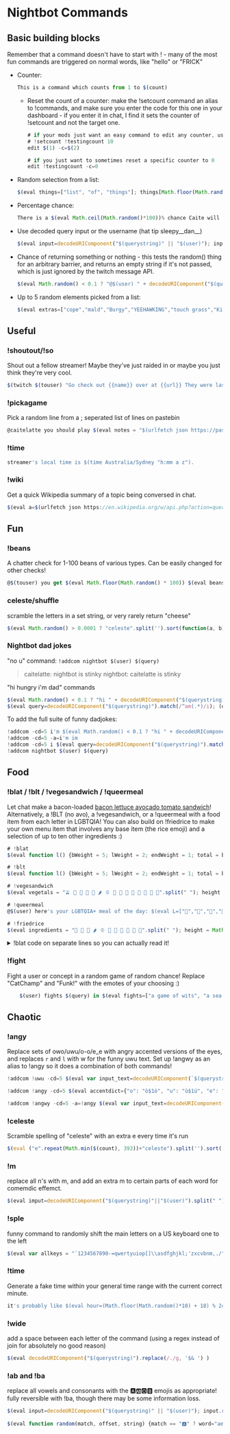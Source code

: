 # Nightbot Commands

## Basic building blocks

Remember that a command doesn't have to start with ! - many of the most fun commands are triggered on normal words, like "hello" or "FRICK"

*   Counter:

    ```js
    This is a command which counts from 1 to $(count)
    ```
    
    *   Reset the count of a counter: make the !setcount command an alias to !commands, and make sure you enter the code for this one in your dashboard - if you enter it in chat, I find it sets the counter of !setcount and not the target one.

        ```js
        # if your mods just want an easy command to edit any counter, use this like
        # !setcount !testingcount 10
        edit $(1) -c=$(2)
        
        # if you just want to sometimes reset a specific counter to 0
        edit !testingcount -c=0
        ```

*   Random selection from a list:

    ```js
    $(eval things=["list", "of", "things"]; things[Math.floor(Math.random() * things.length)])
    ```

*   Percentage chance:

    ```js
    There is a $(eval Math.ceil(Math.random()*100))% chance Caite will kill another jellyfish in the next 5 minutes
    ```

*   Use decoded query input or the username (hat tip sleepy__dan__)

    ```js
    $(eval input=decodeURIComponent("$(querystring)" || "$(user)"); input)
    ```

*   Chance of returning something or nothing - this tests the random() thing for an arbitrary barrier, and returns an empty string if it's not passed, which is just ignored by the twitch message API.

    ```js
    $(eval Math.random() < 0.1 ? "@$(user) " + decodeURIComponent("$(querystring)") : " ")
    ```

*   Up to 5 random elements picked from a list:

    ```js
    $(eval extras=["cope","mald","Burgy","YEEHAWKING","touch grass","KirbyBlob","banned","miau"];output=[];for (i = 0;i<Math.ceil(Math.random()*5);i++) {output.push(extras[Math.floor(Math.random()*extras.length)])};output.join(" + ") )
     ```

## Useful

### !shoutout/!so

Shout out a fellow streamer! Maybe they've just raided in or maybe you just think they're very cool.

```js
$(twitch $(touser) "Go check out {{name}} over at {{url}} They were last playing {{game}}!")
```

### !pickagame

Pick a random line from a ; seperated list of lines on pastebin

```js
@caitelatte you should play $(eval notes = "$(urlfetch json https://pastebin.com/raw/2WWqUWTv) ".split(";"); notes[Math.floor(Math.random() * (notes.length - 1))])
```

### !time

```js
streamer's local time is $(time Australia/Sydney "h:mm a z").
```

### !wiki
Get a quick Wikipedia summary of a topic being conversed in chat.
```js
$(eval a=$(urlfetch json https://en.wikipedia.org/w/api.php?action=query&prop=extracts&exchars=380&exintro=true&titles=$(querystring)&explaintext=1&formatversion=2&format=json&origin=*)['query']['pages'][0]['extract'];)
```

## Fun

### !beans

A chatter check for 1-100 beans of various types. Can be easily changed for other checks!

```js
@$(touser) you get $(eval Math.floor(Math.random() * 100)) $(eval beans=["coffee beans LoveBean", "lima beans", "red beans", "red beans from the video game celeste", "cute beans", "cat beans", "black beans", "beanbag beans", "moon beans from the video game clestee MoonBean", "updog beans"]; beans[Math.floor(Math.random() * beans.length)] )
```

### celeste/shuffle

scramble the letters in a set string, or very rarely return "cheese"

```js
$(eval Math.random() > 0.0001 ? "celeste".split('').sort(function(a, b) {return 0.5 - Math.random();}).join("") : "cheese")
```

### Nightbot dad jokes

"no u" command: `!addcom nightbot $(user) $(query)`

> caitelatte: nightbot is stinky
> nightbot: caitelatte is stinky

"hi hungry i'm dad" commands

```js
$(eval Math.random() < 0.1 ? "hi " + decodeURIComponent("$(querystring)") + " i'm nightbot" : " ")
$(eval query=decodeURIComponent("$(querystring)").match(/^am(.*)/i); (query != null && Math.random() < 0.1) ? "hello " + query[1] : " " )
```

To add the full suite of funny dadjokes:

```js
!addcom -cd=5 i'm $(eval Math.random() < 0.1 ? "hi " + decodeURIComponent("$(querystring)") + " i'm nightbot" : " ")
!addcom -cd=5 -a=i'm im
!addcom -cd=5 i $(eval query=decodeURIComponent("$(querystring)").match(/^am(.*)/i); (query != null && Math.random() < 0.1) ? "hello " + query[1] : " " )
!addcom nightbot $(user) $(query)
```

## Food

### !blat / !blt / !vegesandwich / !queermeal

Let chat make a bacon-loaded [bacon lettuce avocado tomato sandwich](https://www.taste.com.au/recipes/blat/5730389b-354a-4cca-a7a1-ca4049dfd201)! Alternatively, a !BLT (no avo), a !vegesandwich, or a !queermeal with a food item from each letter in LGBTQIA! You can also build on !friedrice to make your own menu item that involves any base item (the rice emoji) and a selection of up to ten other ingredients :)

```js
# !blat
$(eval function l() {bWeight = 5; lWeight = 2; endWeight = 1; total = bWeight + lWeight + endWeight;roll = Math.random()*total; return ( roll <= bWeight ? '🥓' : roll <= bWeight + lWeight ? '🥬': '' ) }; var outtext = Array(); next = { "🍞": "🥓" }; outtext = ["🍞"]; for (var i = 1; i < 100; i ++) { nextletter = (next[outtext[i-1]] || l()); if (!nextletter) { outtext.push("🥑","🍅", "🍞"); break; } else { outtext.push(nextletter) } }; outtext.join("") )

# !blt
$(eval function l() {bWeight = 5; lWeight = 2; endWeight = 1; total = bWeight + lWeight + endWeight;roll = Math.random()*total; return ( roll <= bWeight ? '🥓' : roll <= bWeight + lWeight ? '🥬': '' ) }; var outtext = Array(); next = { "🍞": "🥓" }; outtext = ["🍞"]; for (var i = 1; i < 100; i ++) { nextletter = (next[outtext[i-1]] || l()); if (!nextletter) { outtext.push("🍅", "🍞"); break; } else { outtext.push(nextletter) } }; outtext.join("") )

# !vegesandwich
$(eval vegetals = "🫒 🥑 🍆 🥕 🌽 🌶️ 🫑 🥒 🥬 🍄 🥚 🧂 🧀 🍅 🍳".split(" "); height = Math.floor(Math.random()*10); sandwich = ["🍞"]; for (i=0;i<height;i++) {sandwich.push(vegetals[Math.floor(Math.random()*vegetals.length)])}; sandwich.push("🍞"); sandwich.length > 2 ? sandwich.join("") : "🍞🧈🍞" )

# !queermeal
@$(user) here's your LGBTQIA+ meal of the day: $(eval L=["🍋","🥬","🍗","🍭","🍬","☕","🥛"];G=["🍇","🧄","🥗","🥟","🧃","🍷"];B=["🍓","🍌","🫐","🫑","🥦","🍞","🥖","🥯","🥓","🥩","🍔","🌯","🥫","🍱","🧈","🧋","🍺"];T=["🍅","🌮","🍤","🥡","🫖","☕"];Q=["🧀"];I=["🍨","🧊","🍦","🍛"];A=["🍎","🍏","🍍"];function rand(inlist){return inlist[Math.floor(Math.random()*inlist.length)]};[rand(L),rand(G),rand(B),rand(T),rand(Q),rand(I),rand(A)].join("") )

# !friedrice
$(eval ingredients = "🍆 🥕 🌽 🌶️ 🫑 🥬 🍄 🥚 🧂 🧀 🍳".split(" "); height = Math.ceil(Math.random()*10); frypan = ["🍚"]; for (i=0;i<height;i++) {frypan.push(ingredients [Math.floor(Math.random()*ingredients.length)])}; frypan.join("") ) 
```

<details>
  <summary>!blat code on separate lines so you can actually read it!</summary>
  ```js
  # !blat expanded so you can actually read it
  function l() {
    bWeight = 5;
    lWeight = 2;
    endWeight = 1;
    total = bWeight + lWeight + endWeight;
    roll = Math.random()*total;
    return ( roll <= bWeight ? '🥓' : roll <= bWeight + lWeight ? '🥬': '' )
  };
  var outtext = Array();
  next = { "🍞": "🥓", "🥑": "🍅", "🍅": "🍞" };
  outtext = ["🍞"];
  for (var i = 1; i < 100; i ++) {
    nextletter = (next[outtext[i-1]] || l());
    if (!nextletter) {
      outtext.push("🥑","🍅", "🍞");
      break;
    } else {
      outtext.push(nextletter)
    }
  };
  outtext.join("")
  ```
</details>

### !fight
  
Fight a user or concept in a random game of random chance! Replace "CatChamp" and "Funk!" with the emotes of your choosing :)
  
```js
	$(user) fights $(query) in $(eval fights=["a game of wits", "a sea of thieves arena", "a throweline race", "code golf", "a game of chance", "a game of favour with the RNG god", "10x1a", "10x7b"]; fights[Math.floor(Math.random()*fights.length)]) and $(eval Math.random() > 0.5 ? "wins CatChamp" : "loses Funk!" )
```
  
## Chaotic

### !angy

Replace sets of owo/uwu/o-o/e_e with angry accented versions of the eyes, and replaces `r` and `l` with w for the funny uwu text. Set up !angwy as an alias to !angy so it does a combination of both commands!

```js
!addcom !uwu -cd=5 $(eval var input_text=decodeURIComponent(`$(querystring)` || '$(user)'); input_text.replace(/[lr]/gi, "w").replace(/([uo])(\1)/gi, "$1w$2");)

!addcom !angy -cd=5 $(eval accentdict={"o": "ò$1ó", "u": "ù$1ú", "e": "è$1é", "O": "Ò$1Ó", "U": "Ù$1Ú", "E": "È$1É"}; function angy(match, p1, p2, p3, p4) {return accentdict[p2].replace("$1", p3)}; decodeURIComponent("$(querystring)").replace(/(([eou])([wn\-_])(\2))/ig, angy) )

!addcom !angwy -cd=5 -a=!angy $(eval var input_text=decodeURIComponent(`$(querystring)` || '$(user)'); input_text.replace(/[lr]/gi, "w").replace(/([uo])(\1)/gi, "$1w$2");) owo
```

### !celeste

Scramble spelling of "celeste" with an extra e every time it's run

```js
$(eval ("e".repeat(Math.min($(count), 393))+"celeste").split('').sort( function(a, b) { return 0.5 - Math.random(); }).join("") )
```

### !m

replace all n's with m, and add an extra m to certain parts of each word for comemdic effemct.

```js
$(eval imput=decodeURIComponent("$(querystring)"||"$(user)").split(" "); for (var i = 0; i < imput.length; i++) { imput[i] = imput[i].replace(/n/gi, 'm'); mamtches = imput[i].match(/([aeiou])([^aeioum])/ig); if (mamtches) {mamtch = mamtches[Math.floor(Math.random()*mamtches.length)]; imput[i] = imput[i].replace(mamtch, mamtch.replace(/(.)(.)/, "$1m$2"))} }; imput.join(" ") )
```

### !sple

funny command to randomly shift the main letters on a US keyboard one to the left

```js
$(eval var allkeys = "`1234567890-=qwertyuiop[]\\asdfghjkl;'zxcvbnm,./"; var allkeys_shifted = "1234567890-=`wertyuiop[]\\qsdfghjkl;'axcvbnm,./z"; function shiftkey(inkey) {return Math.random() < 0.2? allkeys_shifted[allkeys.indexOf(inkey)] || inkey : inkey}; (decodeURIComponent("$(querystring)")||"$(user)").toLowerCase().replace(/./g, shiftkey) )
```

### !time

Generate a fake time within your general time range with the current correct minute.

```js
it's probably like $(eval hour=(Math.floor(Math.random()*10) + 18) % 24; datehastobeanobject = new Date(); hour.toString().padStart(2, "0") + ":" + datehastobeanobject.getMinutes().toString().padStart(2, "0") )
```

### !wide

add a space between each letter of the command (using a regex instead of join for absolutely no good reason)

```js
$(eval decodeURIComponent("$(querystring)").replace(/./g, '$& ') )
```
  
### !ab and !ba
  
replace all vowels and consonants with the 🅰️🆎🅾️🅱️ emojis as appropriate! fully reversible with !ba, though there may be some information loss.
  
```js
$(eval input=decodeURIComponent("$(querystring)" || "$(user)"); input.replace(/o/ig, "🅾️").replace(/[aeiuy][^aeiu🅾️y ]/ig, "🆎").replace(/[aeiuy]/ig, "🅰️").replace(/[^aeiuy🅰️🆎🅾️ ]/ig, "🅱️") )
  
$(eval function random(match, offset, string) {match == "🅰️" ? word="aeiuy" : word="qwrtpsdfghjklzxcvbnm"; return word.split("")[Math.floor(Math.random()*word.length)] }; input=decodeURIComponent("$(querystring)"||"$(user)"); input.replace(/🅾️/g, "o").replace(/🆎/g, "🅰️🅱️").replace(/🅰️|🅱️/g, random).replace(/AAAA/g, "aaaa") )
```
